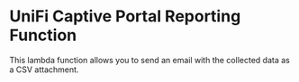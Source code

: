 # UniFi Captive Portal Reporting Function

This lambda function allows you to send an email with the collected data as a CSV
attachment.
